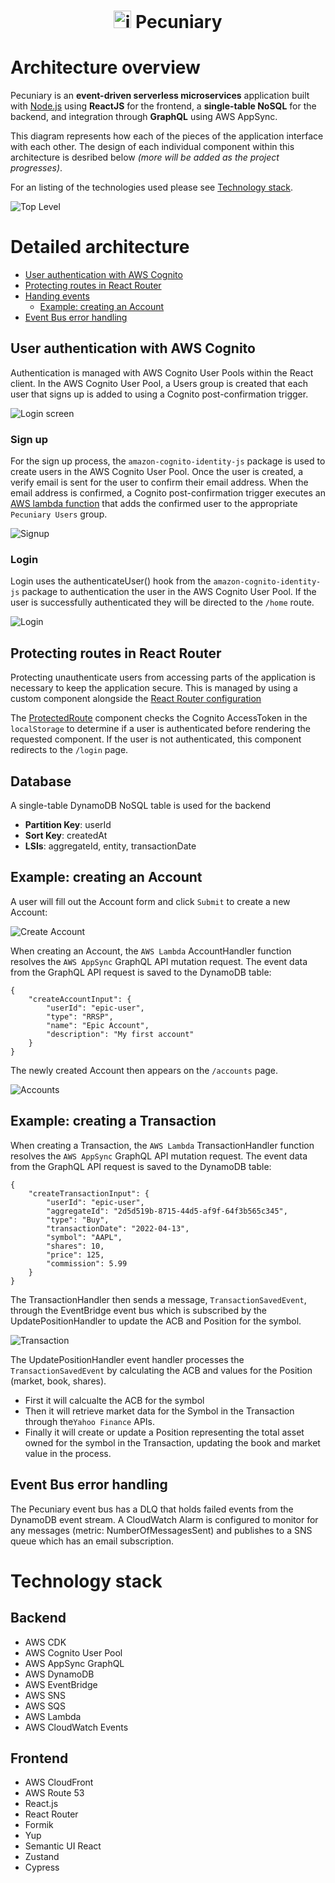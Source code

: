<h1 align="center">
  <p align="center">
    <img src="./diagrams/icon.png" height="28" width="28" alt="icon">
    Pecuniary
  </p>
</h1>

# Architecture overview

Pecuniary is an **event-driven serverless microservices** application built with <a href="https://nodejs.org">Node.js</a> using **ReactJS** for the frontend, a **single-table NoSQL** for the backend, and integration through **GraphQL** using AWS AppSync.

This diagram represents how each of the pieces of the application interface with each other. The design of each individual component within this architecture is desribed below _(more will be added as the project progresses)_.

For an listing of the technologies used please see <a href="#technology-stack">Technology stack</a>.

![Top Level](./diagrams/toplevel.jpg)

# Detailed architecture

- <a href='#user-authentication-with-aws-cognito'>User authentication with AWS Cognito</a>
- <a href='#protecting-routes-in-react-router'>Protecting routes in React Router</a>
- <a href='#handling-events'>Handing events</a>
  - <a href='#example-creating-an-account'>Example: creating an Account</a>
- <a href='#event-bus-error-handling'>Event Bus error handling</a>

## User authentication with AWS Cognito

Authentication is managed with AWS Cognito User Pools within the React client. In the AWS Cognito User Pool, a Users group is created that each user that signs up is added to using a Cognito post-confirmation trigger.

![Login screen](./diagrams/architecture/login_screen.png)

### Sign up

For the sign up process, the `amazon-cognito-identity-js` package is used to create users in the AWS Cognito User Pool. Once the user is created, a verify email is sent for the user to confirm their email address. When the email address is confirmed, a Cognito post-confirmation trigger executes an [AWS lambda function](https://github.com/eric-bach/pecuniary/blob/main/backend/lib/lambda/cognitoPostConfirmation/main.ts) that adds the confirmed user to the appropriate `Pecuniary Users` group.

![Signup](./diagrams/architecture/signup.png)

### Login

Login uses the authenticateUser() hook from the `amazon-cognito-identity-js` package to authentication the user in the AWS Cognito User Pool. If the user is successfully authenticated they will be directed to the `/home` route.

![Login](./diagrams/architecture/login.png)

## Protecting routes in React Router

Protecting unauthenticate users from accessing parts of the application is necessary to keep the application secure. This is managed by using a custom component alongside the [React Router configuration](https://github.com/eric-bach/pecuniary/blob/cqrs-v1/client/src/App.tsx#L28)

The [ProtectedRoute](https://github.com/eric-bach/pecuniary/blob/cqrs-v1/client/src/components/ProtectedRoute.tsx) component checks the Cognito AccessToken in the `localStorage` to determine if a user is authenticated before rendering the requested component. If the user is not authenticated, this component redirects to the `/login` page.

## Database

A single-table DynamoDB NoSQL table is used for the backend

- **Partition Key**: userId
- **Sort Key**: createdAt
- **LSIs**: aggregateId, entity, transactionDate

## Example: creating an Account

A user will fill out the Account form and click `Submit` to create a new Account:

![Create Account](./diagrams/architecture/create_account.png)

When creating an Account, the `AWS Lambda` AccountHandler function resolves the `AWS AppSync` GraphQL API mutation request. The event data from the GraphQL API request is saved to the DynamoDB table:

```
{
    "createAccountInput": {
        "userId": "epic-user",
        "type": "RRSP",
        "name": "Epic Account",
        "description": "My first account"
    }
}
```

The newly created Account then appears on the `/accounts` page.

![Accounts](./diagrams/architecture/account_view.png)

## Example: creating a Transaction

When creating a Transaction, the `AWS Lambda` TransactionHandler function resolves the `AWS AppSync` GraphQL API mutation request. The event data from the GraphQL API request is saved to the DynamoDB table:

```
{
    "createTransactionInput": {
        "userId": "epic-user",
        "aggregateId": "2d5d519b-8715-44d5-af9f-64f3b565c345",
        "type": "Buy",
        "transactionDate": "2022-04-13",
        "symbol": "AAPL",
        "shares": 10,
        "price": 125,
        "commission": 5.99
    }
}
```

The TransactionHandler then sends a message, `TransactionSavedEvent`, through the EventBridge event bus which is subscribed by the UpdatePositionHandler to update the ACB and Position for the symbol.

![Transaction](./diagrams/architecture/create_transaction.png)

The UpdatePositionHandler event handler processes the `TransactionSavedEvent` by calculating the ACB and values for the Position (market, book, shares).

- First it will calcualte the ACB for the symbol
- Then it will retrieve market data for the Symbol in the Transaction through the`Yahoo Finance` APIs.
- Finally it will create or update a Position representing the total asset owned for the symbol in the Transaction, updating the book and market value in the process.

## Event Bus error handling

The Pecuniary event bus has a DLQ that holds failed events from the DynamoDB event stream. A CloudWatch Alarm is configured to monitor for any messages (metric: NumberOfMessagesSent) and publishes to a SNS queue which has an email subscription.

# Technology stack

## Backend

- AWS CDK
- AWS Cognito User Pool
- AWS AppSync GraphQL
- AWS DynamoDB
- AWS EventBridge
- AWS SNS
- AWS SQS
- AWS Lambda
- AWS CloudWatch Events

## Frontend

- AWS CloudFront
- AWS Route 53
- React.js
- React Router
- Formik
- Yup
- Semantic UI React
- Zustand
- Cypress
